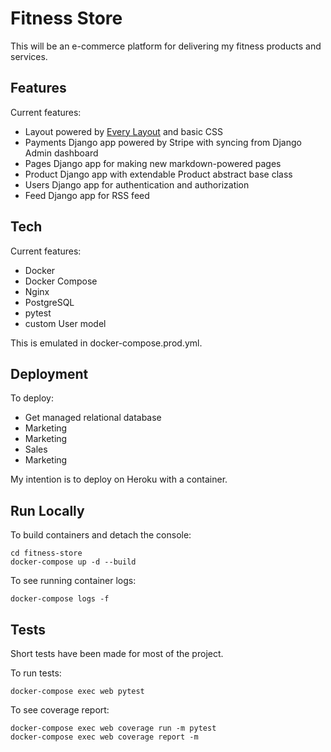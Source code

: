 # Fitness Store

This will be an e-commerce platform for delivering my fitness products and services.

## Features

Current features:

- Layout powered by [Every Layout](https://every-layout.dev/) and basic CSS
- Payments Django app powered by Stripe with syncing from Django Admin dashboard
- Pages Django app for making new markdown-powered pages
- Product Django app with extendable Product abstract base class
- Users Django app for authentication and authorization
- Feed Django app for RSS feed

## Tech

Current features:

- Docker
- Docker Compose
- Nginx
- PostgreSQL
- pytest
- custom User model

This is emulated in docker-compose.prod.yml.

## Deployment

To deploy:

- Get managed relational database
- Marketing
- Marketing
- Sales
- Marketing

My intention is to deploy on Heroku with a container.

## Run Locally

To build containers and detach the console:

```
cd fitness-store
docker-compose up -d --build
```

To see running container logs:

```
docker-compose logs -f
```

## Tests

Short tests have been made for most of the project.

To run tests:

```
docker-compose exec web pytest
```

To see coverage report:

```
docker-compose exec web coverage run -m pytest
docker-compose exec web coverage report -m
```
